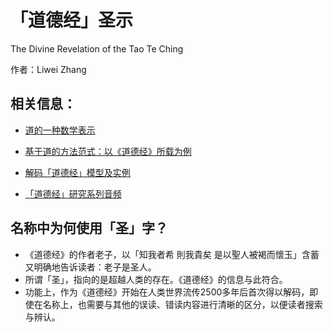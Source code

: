 # 「道德经」圣示

The Divine Revelation of the Tao Te Ching

作者：Liwei Zhang

## 相关信息：

- [道的一种数学表示](https://www.academia.edu/129051902/%E9%81%93%E7%9A%84%E4%B8%80%E7%A7%8D%E6%95%B0%E5%AD%A6%E8%A1%A8%E7%A4%BA)

- [基于道的方法范式：以《道德经》所载为例](https://www.academia.edu/129251014/%E5%9F%BA%E4%BA%8E%E9%81%93%E7%9A%84%E6%96%B9%E6%B3%95%E8%8C%83%E5%BC%8F_%E4%BB%A5_%E9%81%93%E5%BE%B7%E7%BB%8F_%E6%89%80%E8%BD%BD%E4%B8%BA%E4%BE%8B)

- [解码「道德经」模型及实例](https://www.academia.edu/114572154/%E8%A7%A3%E7%A0%81_%E9%81%93%E5%BE%B7%E7%BB%8F_%E6%A8%A1%E5%9E%8B%E5%8F%8A%E5%AE%9E%E4%BE%8B)

- [「道德经」研究系列音频](https://www.youtube.com/playlist?list=PLSx5Pa5-jPCGw-UeuxraPyF85wsvevmmu)

## 名称中为何使用「圣」字？

- 《道德经》的作者老子，以「知我者希 則我貴矣 是以聖人被褐而懷玉」含蓄又明确地告诉读者：老子是圣人。
- 所谓「圣」，指向的是超越人类的存在。《道德经》的信息与此符合。
- 功能上，作为《道德经》开始在人类世界流传2500多年后首次得以解码，即使在名称上，也需要与其他的误读、错读内容进行清晰的区分，以便读者搜索与辨认。

